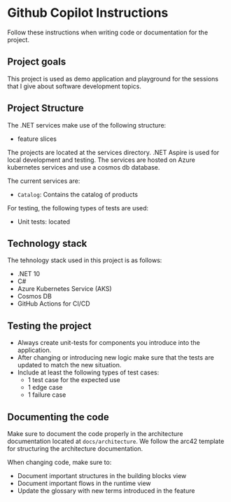 # Github Copilot Instructions

Follow these instructions when writing code or documentation for the project.

## Project goals

This project is used as demo application and playground for the
sessions that I give about software development topics. 

## Project Structure

The .NET services make use of the following structure:
- feature slices

The projects are located at the services directory. .NET Aspire
is used for local development and testing. The services are hosted
on Azure kubernetes services and use a cosmos db database.

The current services are:
- `Catalog`: Contains the catalog of products

For testing, the following types of tests are used:
- Unit tests: located 

## Technology stack

The tehnology stack used in this project is as follows:
- .NET 10
- C#
- Azure Kubernetes Service (AKS)
- Cosmos DB
- GitHub Actions for CI/CD

## Testing the project

- Always create unit-tests for components you introduce into the application.
- After changing or introducing new logic make sure that the tests are updated
  to match the new situation.
- Include at least the following types of test cases:
  - 1 test case for the expected use
  - 1 edge case
  - 1 failure case

## Documenting the code

Make sure to document the code properly in the architecture documentation
located at `docs/architecture`. We follow the arc42 template for structuring
the architecture documentation.

When changing code, make sure to:

- Document important structures in the building blocks view
- Document important flows in the runtime view
- Update the glossary with new terms introduced in the feature